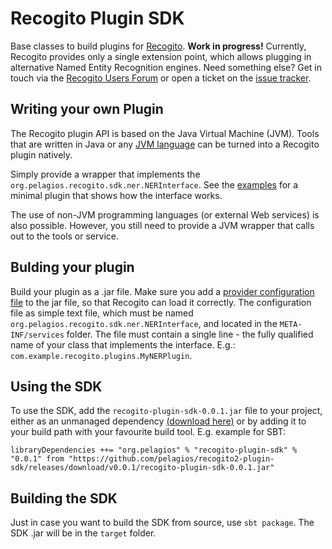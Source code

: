 # Recogito Plugin SDK

Base classes to build plugins for [Recogito](http://github.com/pelagios/recogito2).
__Work in progress!__ Currently, Recogito provides only a single extension point, which
allows plugging in alternative Named Entity Recognition engines. Need something else?
Get in touch via the [Recogito Users Forum](http://commons.pelagios.org/groups/recogito-users/)
or open a ticket on the [issue tracker](https://github.com/pelagios/recogito2-plugin-sdk/issues).

## Writing your own Plugin

The Recogito plugin API is based on the Java Virtual Machine (JVM). Tools that are written in Java
or any [JVM language](https://en.wikipedia.org/wiki/List_of_JVM_languages) can be turned
into a Recogito plugin natively.

Simply provide a wrapper that implements the
`org.pelagios.recogito.sdk.ner.NERInterface`. See the
[examples](https://github.com/pelagios/recogito2-plugin-sdk/tree/master/src/main/java/org/pelagios/recogito/sdk/examples/ner)
for a minimal plugin that shows how the interface works.

The use of non-JVM programming languages (or external Web services) is also possible. However, you
still need to provide a JVM wrapper that calls out to the tools or service.

## Bulding your plugin

Build your plugin as a .jar file. Make sure you add a [provider configuration file](http://docs.oracle.com/javase/7/docs/api/java/util/ServiceLoader.html) to the jar file, so
that Recogito can load it correctly. The configuration file as simple text file, which must be
named `org.pelagios.recogito.sdk.ner.NERInterface`, and located in the `META-INF/services` folder.
The file must contain a single line - the fully qualified name of your class that implements
the interface. E.g.: `com.example.recogito.plugins.MyNERPlugin`.

## Using the SDK

To use the SDK, add the `recogito-plugin-sdk-0.0.1.jar` file to your project, either as an
unmanaged dependency [(download here)](https://github.com/pelagios/recogito2-plugin-sdk/releases/download/v0.0.1/recogito-plugin-sdk-0.0.1.jar)
or by adding it to your build path with your favourite build tool. E.g. example for SBT:

```
libraryDependencies ++= "org.pelagios" % "recogito-plugin-sdk" % "0.0.1" from "https://github.com/pelagios/recogito2-plugin-sdk/releases/download/v0.0.1/recogito-plugin-sdk-0.0.1.jar"
 ```

## Building the SDK

Just in case you want to build the SDK from source, use `sbt package`. The SDK .jar will be
in the `target` folder.
